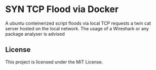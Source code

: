 # SYN TCP Flood via Docker

A ubuntu conteinerized script floods via local TCP requests a twin cat server hosted on the local network. The usage of a Wireshark or any package analyser is advised

## License

This project is licensed under the MIT License.
